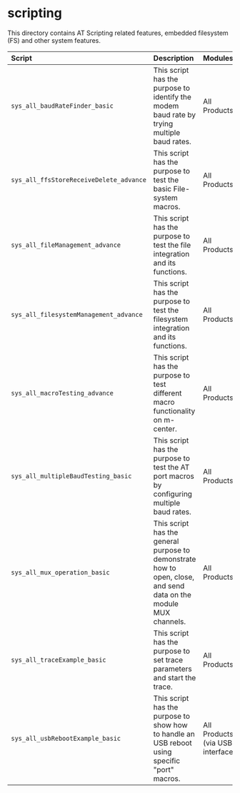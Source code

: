 # scripting

 This directory contains AT Scripting related features, embedded filesystem (FS) and other system features.


| **Script** | **Description** | **Modules** |
| :---  | :---  | :---  |
| `sys_all_baudRateFinder_basic` | This script has the purpose to identify the modem baud rate by trying multiple baud rates. | All Products |
| `sys_all_ffsStoreReceiveDelete_advance` | This script has the purpose to test the basic File-system macros. | All Products |
| `sys_all_fileManagement_advance` | This script has the purpose to test the file integration and its functions. | All Products |
| `sys_all_filesystemManagement_advance` | This script has the purpose to test the filesystem integration and its functions. | All Products |
| `sys_all_macroTesting_advance` | This script has the purpose to test different macro functionality on m-center. | All Products |
| `sys_all_multipleBaudTesting_basic` | This script has the purpose to test the AT port macros by configuring multiple baud rates. | All Products |
| `sys_all_mux_operation_basic` | This script has the general purpose to demonstrate how to open, close, and send data on the module MUX channels. | All  Products |
| `sys_all_traceExample_basic` | This script has the purpose to set trace parameters and start the trace. | All Products |
| `sys_all_usbRebootExample_basic` | This script has the purpose to show how to handle an USB reboot using specific "port" macros. | All Products (via USB interface) |
